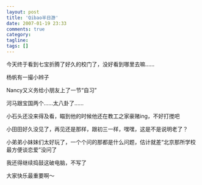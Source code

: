```yaml
---
layout: post
title: 'Qibao半日游'
date: 2007-01-19 23:33
comments: true
category: 
tagline: 
tags: []
---
```

    

今天终于看到七宝折腾了好久的校门了，没好看到哪里去嘛……

杨帆有一撮小辫子

Nancy又义务给小朋友上了一节“自习”

河马跟宝国两个……太八卦了……

小石头还没来得及看，瞄到他的时候他还在教工之家豪赌ing，不好打搅吧

小田田好久没见了，再见还是那样，跟初三一样，嘿嘿，这是不是说明老了？

小弟弟小妹妹们太好玩了，一个个问的那都是什么问题，估计就差“北京那所学校最方便谈恋爱”没问了

我还得继续捣鼓这破电脑，不写了

大家快乐最重要啊～
